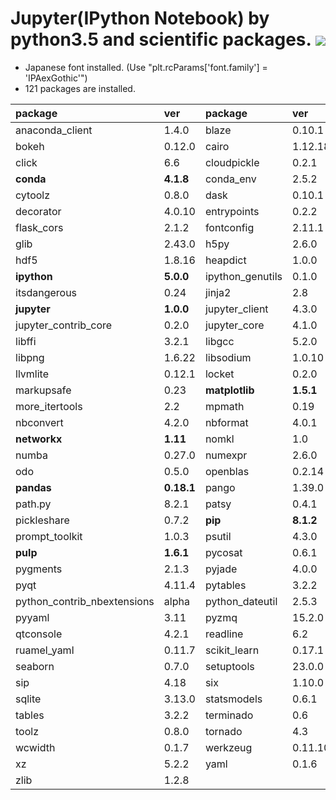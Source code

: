 Jupyter(IPython Notebook) by python3.5 and scientific packages. [![](https://badge.imagelayers.io/tsutomu7/jupyter:latest.svg)](https://imagelayers.io/?images=tsutomu7/jupyter:latest)
======

- Japanese font installed. (Use "plt.rcParams['font.family'] = 'IPAexGothic'")
- 121 packages are installed.

package|ver|package|ver|package|ver
:--|:--|:--|:--|:--|:--
anaconda_client|1.4.0|blaze|0.10.1|blist|1.3.6
bokeh|0.12.0|cairo|1.12.18|chest|0.2.3
click|6.6|cloudpickle|0.2.1|clyent|1.2.2
**conda**|**4.1.8**|conda_env|2.5.2|cycler|0.10.0
cytoolz|0.8.0|dask|0.10.1|datashape|0.5.2
decorator|4.0.10|entrypoints|0.2.2|**flask**|**0.11.1**
flask_cors|2.1.2|fontconfig|2.11.1|freetype|2.5.5
glib|2.43.0|h5py|2.6.0|harfbuzz|0.9.39
hdf5|1.8.16|heapdict|1.0.0|ipykernel|4.3.1
**ipython**|**5.0.0**|ipython_genutils|0.1.0|ipywidgets|4.1.1
itsdangerous|0.24|jinja2|2.8|jsonschema|2.5.1
**jupyter**|**1.0.0**|jupyter_client|4.3.0|jupyter_console|5.0.0
jupyter_contrib_core|0.2.0|jupyter_core|4.1.0|jupyter_nbextensions_configurator|0.2.0
libffi|3.2.1|libgcc|5.2.0|libgfortran|3.0.0
libpng|1.6.22|libsodium|1.0.10|libxml2|2.9.2
llvmlite|0.12.1|locket|0.2.0|markdown|2.6.6
markupsafe|0.23|**matplotlib**|**1.5.1**|mistune|0.7.2
more_itertools|2.2|mpmath|0.19|multipledispatch|0.4.8
nbconvert|4.2.0|nbformat|4.0.1|ncurses|5.9
**networkx**|**1.11**|nomkl|1.0|notebook|4.2.1
numba|0.27.0|numexpr|2.6.0|**numpy**|**1.11.1**
odo|0.5.0|openblas|0.2.14|openssl|1.0.2h
**pandas**|**0.18.1**|pango|1.39.0|partd|0.3.4
path.py|8.2.1|patsy|0.4.1|pexpect|4.0.1
pickleshare|0.7.2|**pip**|**8.1.2**|pixman|0.32.6
prompt_toolkit|1.0.3|psutil|4.3.0|ptyprocess|0.5.1
**pulp**|**1.6.1**|pycosat|0.6.1|pycrypto|2.6.1
pygments|2.1.3|pyjade|4.0.0|pyparsing|2.1.4
pyqt|4.11.4|pytables|3.2.2|**python**|**3.5.2**
python_contrib_nbextensions|alpha|python_dateutil|2.5.3|pytz|2016.6.1
pyyaml|3.11|pyzmq|15.2.0|qt|4.8.7
qtconsole|4.2.1|readline|6.2|requests|2.10.0
ruamel_yaml|0.11.7|scikit_learn|0.17.1|**scipy**|**0.17.1**
seaborn|0.7.0|setuptools|23.0.0|simplegeneric|0.8.1
sip|4.18|six|1.10.0|sqlalchemy|1.0.13
sqlite|3.13.0|statsmodels|0.6.1|**sympy**|**1.0**
tables|3.2.2|terminado|0.6|tk|8.5.18
toolz|0.8.0|tornado|4.3|traitlets|4.2.1
wcwidth|0.1.7|werkzeug|0.11.10|wheel|0.29.0
xz|5.2.2|yaml|0.1.6|zeromq|4.1.4
zlib|1.2.8|
